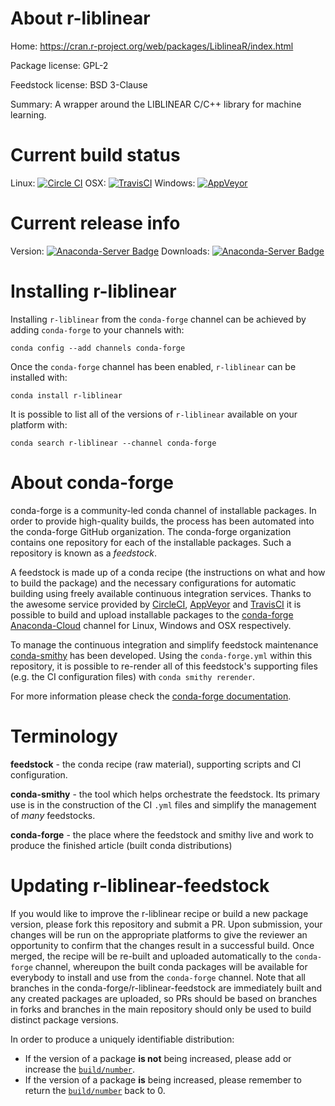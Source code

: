 About r-liblinear
=================

Home: https://cran.r-project.org/web/packages/LiblineaR/index.html

Package license: GPL-2

Feedstock license: BSD 3-Clause

Summary: A wrapper around the LIBLINEAR C/C++ library for machine learning.



Current build status
====================

Linux: [![Circle CI](https://circleci.com/gh/conda-forge/r-liblinear-feedstock.svg?style=shield)](https://circleci.com/gh/conda-forge/r-liblinear-feedstock)
OSX: [![TravisCI](https://travis-ci.org/conda-forge/r-liblinear-feedstock.svg?branch=master)](https://travis-ci.org/conda-forge/r-liblinear-feedstock)
Windows: [![AppVeyor](https://ci.appveyor.com/api/projects/status/github/conda-forge/r-liblinear-feedstock?svg=True)](https://ci.appveyor.com/project/conda-forge/r-liblinear-feedstock/branch/master)

Current release info
====================
Version: [![Anaconda-Server Badge](https://anaconda.org/conda-forge/r-liblinear/badges/version.svg)](https://anaconda.org/conda-forge/r-liblinear)
Downloads: [![Anaconda-Server Badge](https://anaconda.org/conda-forge/r-liblinear/badges/downloads.svg)](https://anaconda.org/conda-forge/r-liblinear)

Installing r-liblinear
======================

Installing `r-liblinear` from the `conda-forge` channel can be achieved by adding `conda-forge` to your channels with:

```
conda config --add channels conda-forge
```

Once the `conda-forge` channel has been enabled, `r-liblinear` can be installed with:

```
conda install r-liblinear
```

It is possible to list all of the versions of `r-liblinear` available on your platform with:

```
conda search r-liblinear --channel conda-forge
```


About conda-forge
=================

conda-forge is a community-led conda channel of installable packages.
In order to provide high-quality builds, the process has been automated into the
conda-forge GitHub organization. The conda-forge organization contains one repository
for each of the installable packages. Such a repository is known as a *feedstock*.

A feedstock is made up of a conda recipe (the instructions on what and how to build
the package) and the necessary configurations for automatic building using freely
available continuous integration services. Thanks to the awesome service provided by
[CircleCI](https://circleci.com/), [AppVeyor](http://www.appveyor.com/)
and [TravisCI](https://travis-ci.org/) it is possible to build and upload installable
packages to the [conda-forge](https://anaconda.org/conda-forge)
[Anaconda-Cloud](http://docs.anaconda.org/) channel for Linux, Windows and OSX respectively.

To manage the continuous integration and simplify feedstock maintenance
[conda-smithy](http://github.com/conda-forge/conda-smithy) has been developed.
Using the ``conda-forge.yml`` within this repository, it is possible to re-render all of
this feedstock's supporting files (e.g. the CI configuration files) with ``conda smithy rerender``.

For more information please check the [conda-forge documentation](https://conda-forge.org/docs/).

Terminology
===========

**feedstock** - the conda recipe (raw material), supporting scripts and CI configuration.

**conda-smithy** - the tool which helps orchestrate the feedstock.
                   Its primary use is in the construction of the CI ``.yml`` files
                   and simplify the management of *many* feedstocks.

**conda-forge** - the place where the feedstock and smithy live and work to
                  produce the finished article (built conda distributions)


Updating r-liblinear-feedstock
==============================

If you would like to improve the r-liblinear recipe or build a new
package version, please fork this repository and submit a PR. Upon submission,
your changes will be run on the appropriate platforms to give the reviewer an
opportunity to confirm that the changes result in a successful build. Once
merged, the recipe will be re-built and uploaded automatically to the
`conda-forge` channel, whereupon the built conda packages will be available for
everybody to install and use from the `conda-forge` channel.
Note that all branches in the conda-forge/r-liblinear-feedstock are
immediately built and any created packages are uploaded, so PRs should be based
on branches in forks and branches in the main repository should only be used to
build distinct package versions.

In order to produce a uniquely identifiable distribution:
 * If the version of a package **is not** being increased, please add or increase
   the [``build/number``](http://conda.pydata.org/docs/building/meta-yaml.html#build-number-and-string).
 * If the version of a package **is** being increased, please remember to return
   the [``build/number``](http://conda.pydata.org/docs/building/meta-yaml.html#build-number-and-string)
   back to 0.